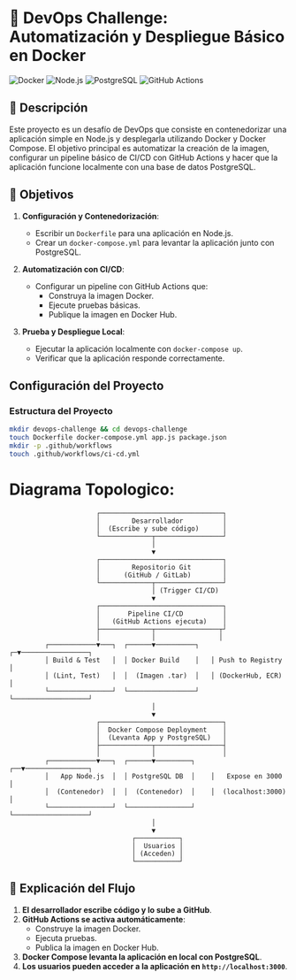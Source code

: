 # 🚀 DevOps Challenge: Automatización y Despliegue Básico en Docker

![Docker](https://img.shields.io/badge/Docker-2496ED?style=for-the-badge&logo=docker&logoColor=white)
![Node.js](https://img.shields.io/badge/Node.js-339933?style=for-the-badge&logo=nodedotjs&logoColor=white)
![PostgreSQL](https://img.shields.io/badge/PostgreSQL-4169E1?style=for-the-badge&logo=postgresql&logoColor=white)
![GitHub Actions](https://img.shields.io/badge/GitHub_Actions-2088FF?style=for-the-badge&logo=github-actions&logoColor=white)

## 📌 Descripción

Este proyecto es un desafío de DevOps que consiste en contenedorizar una aplicación simple en Node.js y desplegarla utilizando Docker y Docker Compose. El objetivo principal es automatizar la creación de la imagen, configurar un pipeline básico de CI/CD con GitHub Actions y hacer que la aplicación funcione localmente con una base de datos PostgreSQL.

## 🎯 Objetivos

1. **Configuración y Contenedorización**:
   - Escribir un `Dockerfile` para una aplicación en Node.js.
   - Crear un `docker-compose.yml` para levantar la aplicación junto con PostgreSQL.

2. **Automatización con CI/CD**:
   - Configurar un pipeline con GitHub Actions que:
     - Construya la imagen Docker.
     - Ejecute pruebas básicas.
     - Publique la imagen en Docker Hub.

3. **Prueba y Despliegue Local**:
   - Ejecutar la aplicación localmente con `docker-compose up`.
   - Verificar que la aplicación responde correctamente.

## Configuración del Proyecto

### Estructura del Proyecto

```bash
mkdir devops-challenge && cd devops-challenge
touch Dockerfile docker-compose.yml app.js package.json
mkdir -p .github/workflows
touch .github/workflows/ci-cd.yml

```

# Diagrama Topologico:

                          ┌───────────────────────────────┐
                          │        Desarrollador          │
                          │  (Escribe y sube código)      │
                          └─────────────┬─────────────────┘
                                        │
                                        ▼
                          ┌───────────────────────────────┐
                          │        Repositorio Git        │
                          │      (GitHub / GitLab)        │
                          └─────────────┬─────────────────┘
                                        │ (Trigger CI/CD)
                                        ▼
                          ┌───────────────────────────────┐
                          │       Pipeline CI/CD          │
                          │   (GitHub Actions ejecuta)    │
                          ├─────────────┬────────────────┬┘
                          │             │                │
             ┌────────────▼───┐  ┌──────▼──────────┐   ┌─▼─────────────────┐
             │ Build & Test   │  │ Docker Build    │   │ Push to Registry  │
             │ (Lint, Test)   │  │  (Imagen .tar)  │   │ (DockerHub, ECR)  │
             └────────────────┘  └─────────────────┘   └───────────────────┘
                                        │
                                        ▼
                          ┌───────────────────────────────┐
                          │  Docker Compose Deployment    │
                          │  (Levanta App y PostgreSQL)   │
                          ├─────────────┬─────────────────┤
                          │             │                 │
             ┌────────────▼───┐  ┌──────▼─────────┐    ┌──▼────────────────┐
             │   App Node.js  │  │ PostgreSQL DB  │    │   Expose en 3000  │
             │  (Contenedor)  │  │  (Contenedor)  │    │  (localhost:3000) │
             └────────────────┘  └────────────────┘    └───────────────────┘
                                        │
                                        ▼
                                   ┌───────────┐
                                   │  Usuarios │
                                   │ (Acceden) │
                                   └───────────┘

## 🎯 Explicación del Flujo

1. **El desarrollador escribe código y lo sube a GitHub**.
2. **GitHub Actions se activa automáticamente**:
   - Construye la imagen Docker.
   - Ejecuta pruebas.
   - Publica la imagen en Docker Hub.
3. **Docker Compose levanta la aplicación en local con PostgreSQL**.
4. **Los usuarios pueden acceder a la aplicación en `http://localhost:3000`**.
